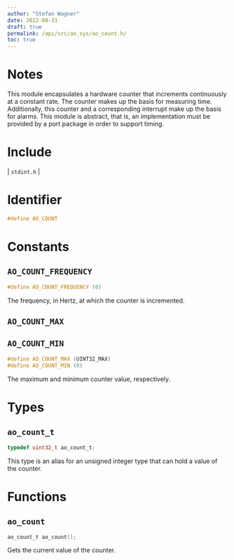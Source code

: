 ```yaml
---
author: "Stefan Wagner"
date: 2022-08-31
draft: true
permalink: /api/src/ao_sys/ao_count.h/
toc: true
---
```


# Notes

This module encapsulates a hardware counter that increments continuously at a constant rate. The counter makes up the basis for measuring time. Additionally, this counter and a corresponding interrupt make up the basis for alarms. This module is abstract, that is, an implementation must be provided by a port package in order to support timing.

# Include

| `stdint.h` |

# Identifier

```c
#define AO_COUNT
```

# Constants

## `AO_COUNT_FREQUENCY`

```c
#define AO_COUNT_FREQUENCY (0)
```

The frequency, in Hertz, at which the counter is incremented.

## `AO_COUNT_MAX`
## `AO_COUNT_MIN`

```c
#define AO_COUNT_MAX (UINT32_MAX)
#define AO_COUNT_MIN (0)
```

The maximum and minimum counter value, respectively.

# Types

## `ao_count_t`

```c
typedef uint32_t ao_count_t;
```

This type is an alias for an unsigned integer type that can hold a value of the counter.

# Functions

## `ao_count`

```c
ao_count_t ao_count();
```

Gets the current value of the counter.
